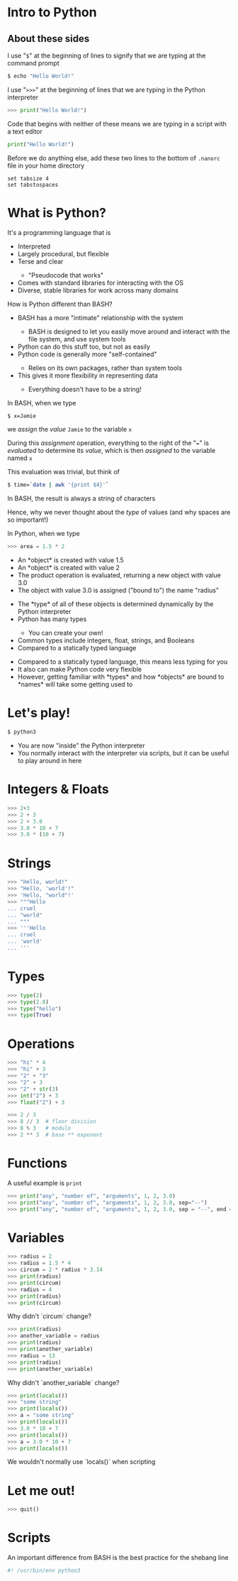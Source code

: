 <style type="text/css">
p { text-align: left; }
</style>

# Intro to Python


## About these sides

I use "`$`" at the beginning of lines to signify that we are typing at the
command prompt

```bash
$ echo "Hello World!"
```

I use "`>>>`" at the beginning of lines that we are typing in the Python
interpreter

```python
>>> print("Hello World!")
```

Code that begins with neither of these means we are typing in
a script with a text editor

```python
print("Hello World!")
```



Before we do anything else, add these two lines to the bottom of `.nanorc` file
in your home directory

```
set tabsize 4
set tabstospaces
```



# What is Python?


It's a programming language that is
<ul>
	<li class="fragment fade-up">Interpreted</li>
	<li class="fragment fade-up">Largely procedural, but flexible</li>
	<li class="fragment fade-up">Terse and clear</li>
    <ul>
	    <li class="fragment fade-up">"Pseudocode that works"</li>
    </ul>
	<li class="fragment fade-up">Comes with standard libraries for interacting with the OS</li>
	<li class="fragment fade-up">Diverse, stable libraries for work across many domains</li>
</ul>


How is Python different than BASH?
<ul>
	<li class="fragment fade-up">BASH has a more "intimate" relationship with the system</li>
    <ul>
        <li class="fragment fade-up">
            BASH is designed to let you easily move around and interact with
            the file system, and use system tools
        </li>
    </ul>
	<li class="fragment fade-up">Python can do this stuff too, but not as easily</li>
	<li class="fragment fade-up">Python code is generally more "self-contained"</li>
    <ul>
        <li class="fragment fade-up">
            Relies on its own packages, rather than system tools
        </li>
    </ul>
	<li class="fragment fade-up">This gives it more flexibility in representing data</li>
    <ul>
        <li class="fragment fade-up">
           Everything doesn't have to be a string! 
        </li>
    </ul>
</ul>


In BASH, when we type

```bash
$ x=Jamie
```

we *assign* the *value* `Jamie` to the variable `x`

During this *assignment* operation, everything to the right of the "`=`" is
*evaluated* to determine its *value*, which is then *assigned* to the variable
named `x`

This evaluation was trivial, but think of

```bash
$ time=`date | awk '{print $4}'`
```

In BASH, the result is always a string of characters

Hence, why we never thought about the *type* of values (and why spaces are so important!)


In Python, when we type

```python
>>> area = 1.5 * 2
```

<ul>
	<li class="fragment fade-up">An *object* is created with value 1.5</li>
	<li class="fragment fade-up">An *object* is created with value 2</li>
	<li class="fragment fade-up">The product operation is evaluated, returning a new object with value 3.0</li>
	<li class="fragment fade-up">The object with value 3.0 is assigned ("bound to") the name "radius"</li>
</ul>


<ul>
	<li class="fragment fade-up">
        The *type* of all of these objects is determined dynamically by the
        Python interpreter
    </li>
	<li class="fragment fade-up">
        Python has many types
    </li>
    <ul>
        <li class="fragment fade-up">
            You can create your own!
        </li>
    </ul>
	<li class="fragment fade-up">
        Common types include integers, float, strings, and Booleans
    </li>
	<li class="fragment fade-up">
        Compared to a statically typed language
    </li>
</ul>


<ul>
	<li>
        Compared to a statically typed language, this means less typing for you
    </li>
	<li class="fragment fade-up">
        It also can make Python code very flexible
    </li>
	<li class="fragment fade-up">
        However, getting familiar with *types* and how *objects* are bound to
        *names* will take some getting used to
    </li>
</ul>



# Let's play!


```bash
$ python3
```
<ul>
	<li class="fragment fade-up">
        You are now "inside" the Python interpreter
    </li>
	<li class="fragment fade-up">
        You normally interact with the interpreter via scripts,
        but it can be useful to play around in here
    </li>
</ul>



# Integers & Floats


```python
>>> 2+3
>>> 2 + 3
>>> 2 + 3.0
>>> 3.0 * 10 + 7
>>> 3.0 * (10 + 7)
```



# Strings 


```python
>>> "Hello, world!"
>>> "Hello, 'world'!"
>>> 'Hello, "world"!'
>>> """Hello
... cruel
... "world"
... """
>>> '''Hello
... cruel
... 'world'
... '''
```



# Types


```python
>>> type(2)
>>> type(2.0)
>>> type("hello")
>>> type(True)
```



# Operations


```python
>>> "hi" * 4
>>> "hi" + 3
>>> "2" + "3"
>>> "2" + 3
>>> "2" + str(3)
>>> int("2") + 3
>>> float("2") + 3
```


```python
>>> 2 / 3
>>> 8 // 3  # floor division
>>> 8 % 3   # modulo
>>> 2 ** 3  # base ** exponent
```



# Functions


A useful example is `print`
```python
>>> print("any", "number of", "arguments", 1, 2, 3.0)
>>> print("any", "number of", "arguments", 1, 2, 3.0, sep="--")
>>> print("any", "number of", "arguments", 1, 2, 3.0, sep = "--", end = "\n\n\n")
```



# Variables


```python
>>> radius = 2
>>> radius = 1.5 * 4
>>> circum = 2 * radius * 3.14
>>> print(radius)
>>> print(circum)
>>> radius = 4
>>> print(radius)
>>> print(circum)
```
<p class="fragment fade-up">
Why didn't `circum` change?
</p>


```python
>>> print(radius)
>>> another_variable = radius
>>> print(radius)
>>> print(another_variable)
>>> radius = 13
>>> print(radius)
>>> print(another_variable)
```
<p class="fragment fade-up">
Why didn't `another_variable` change?
</p>


```python
>>> print(locals())
>>> "some string"
>>> print(locals())
>>> a = "some string"
>>> print(locals())
>>> 3.0 * 10 + 7
>>> print(locals())
>>> a = 3.0 * 10 + 7
>>> print(locals())
```
<p class="fragment fade-up">
We wouldn't normally use `locals()` when scripting
</p>



# Let me out!


```python
>>> quit()
```



# Scripts


An important difference from BASH is the best practice for the shebang line
```python
#! /usr/bin/env python3
```
